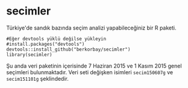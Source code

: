 # secimler
Türkiye'de sandık bazında seçim analizi yapabileceğiniz bir R paketi.

```{r}
#Eğer devtools yüklü değilse yükleyin
#install.packages("devtools")
devtools::install_github("berkorbay/secimler")
library(secimler)
```

Şu anda veri paketinin içerisinde 7 Haziran 2015 ve 1 Kasım 2015 genel seçimleri bulunmaktadır. Veri seti değişken isimleri `secim150607g` ve `secim151101g` şeklindedir.
